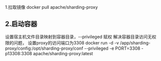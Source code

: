 1.拉取镜像
docker pull apache/sharding-proxy

2.启动容器
---
   设置宿主机文件目录映射到容器目录，--privileged 赋权 解决容器目录访问无权限的问题，
设置proxy的访问端口为3308
docker run -d -v /app/sharding-proxy/config:/opt/sharding-proxy/conf --privileged -e PORT=3308 -p13308:3308 apache/sharding-proxy:latest
